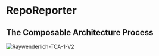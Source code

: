 # RepoReporter

## The Composable Architecture Process

![Raywenderlich-TCA-1-V2](https://user-images.githubusercontent.com/10541956/141604690-6357e8b6-d976-4553-81f7-46e76c7763a2.png)
